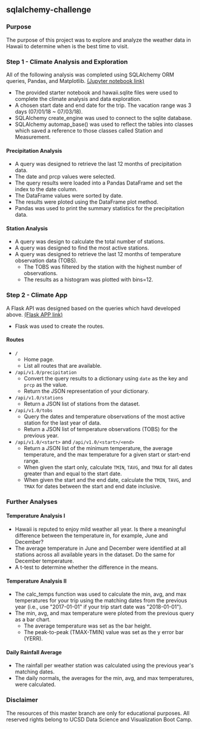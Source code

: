 ## sqlalchemy-challenge
### Purpose
The purpose of this project was to explore and analyze the weather data in Hawaii to determine when is the best time to visit.
### Step 1 - Climate Analysis and Exploration
All of the following analysis was completed using SQLAlchemy ORM queries, Pandas, and Matplotlib. [(Jupyter notebook link)](https://github.com/changrita1114/sqlalchemy-challenge/blob/main/climate_fyc.ipynb)
* The provided starter notebook and hawaii.sqlite files were used to complete the climate analysis and data exploration.
* A chosen start date and end date for the trip. The vacation range was 3 days (07/01/18 ~ 07/03/18).
* SQLAlchemy create_engine was used to connect to the sqlite database.
* SQLAlchemy automap_base() was used to reflect the tables into classes which saved a reference to those classes called Station and Measurement.
#### Precipitation Analysis
* A query was designed to retrieve the last 12 months of precipitation data.
* The date and prcp values were selected.
* The query results were loaded into a Pandas DataFrame and set the index to the date column.
* The DataFrame values were sorted by date.
* The results were ploted using the DataFrame plot method.
* Pandas was used to print the summary statistics for the precipitation data.
#### Station Analysis
* A query was design to calculate the total number of stations.
* A query was designed to find the most active stations.
* A query was designed to retrieve the last 12 months of temperature observation data (TOBS).
    * The TOBS was filtered by the station with the highest number of observations.
    * The results as a histogram was plotted with bins=12.
### Step 2 - Climate App
A Flask API was designed based on the queries which havd developed above. [(Flask APP link)](https://github.com/changrita1114/sqlalchemy-challenge/blob/main/app.py)
* Flask was used to create the routes.
#### Routes
* `/`
  * Home page.
  * List all routes that are available.
* `/api/v1.0/precipitation`
  * Convert the query results to a dictionary using `date` as the key and `prcp` as the value.
  * Return the JSON representation of your dictionary.
* `/api/v1.0/stations`
  * Return a JSON list of stations from the dataset.
* `/api/v1.0/tobs`
  * Query the dates and temperature observations of the most active station for the last year of data.
  * Return a JSON list of temperature observations (TOBS) for the previous year.
* `/api/v1.0/<start>` and `/api/v1.0/<start>/<end>`
  * Return a JSON list of the minimum temperature, the average temperature, and the max temperature for a given start or start-end range.
  * When given the start only, calculate `TMIN`, `TAVG`, and `TMAX` for all dates greater than and equal to the start date.
  * When given the start and the end date, calculate the `TMIN`, `TAVG`, and `TMAX` for dates between the start and end date inclusive.
### Further Analyses
#### Temperature Analysis I
* Hawaii is reputed to enjoy mild weather all year. Is there a meaningful difference between the temperature in, for example, June and December?
* The average temperature in June and December were identified at all stations across all available years in the dataset. Do the same for December temperature.
* A t-test to determine whether the difference in the means.
#### Temperature Analysis II
* The calc_temps function was used to calculate the min, avg, and max temperatures for your trip using the matching dates from the previous year (i.e., use "2017-01-01" if your trip start date was "2018-01-01").
* The min, avg, and max temperature were ploted from the previous query as a bar chart.
    * The average temperature was set as the bar height.
    * The peak-to-peak (TMAX-TMIN) value was set as the y error bar (YERR).
#### Daily Rainfall Average
* The rainfall per weather station was calculated using the previous year's matching dates.
* The daily normals, the averages for the min, avg, and max temperatures, were calculated.
### Disclaimer
The resources of this master branch are only for educational purposes. All reserved rights belong to UCSD Data Science and Visualization Boot Camp.
